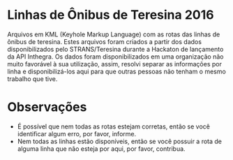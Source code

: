 # Linhas de Ônibus de Teresina 2016
Arquivos em KML (Keyhole Markup Language) com as rotas das linhas de ônibus de teresina. Estes arquivos foram criados a partir dos dados disponibilizados pelo STRANS/Teresina durante a Hackaton de lançamento da API Inthegra. Os dados foram disponibilizados em uma organização não muito favorável à sua utilização, assim, resolvi separar as informações por linha e disponibilizá-los aqui para que outras pessoas não tenham o mesmo trabalho que tive.

# Observações
- É possível que nem todas as rotas estejam corretas, então se você identificar algum erro, por favor, informe.
- Nem todas as linhas estão disponíveis, então se você possuir a rota de alguma linha que não esteja por aqui, por favor, contribua.
